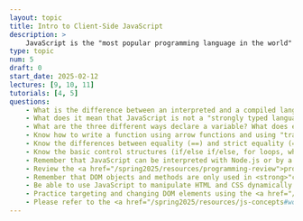 ```yaml
---
layout: topic
title: Intro to Client-Side JavaScript
description: > 
    JavaScript is the "most popular programming language in the world"
type: topic
num: 5
draft: 0
start_date: 2025-02-12
lectures: [9, 10, 11]
tutorials: [4, 5]
questions:
    - What is the difference between an interpreted and a compiled language?
    - What does it mean that JavaScript is not a "strongly typed language"?
    - What are the three different ways declare a variable? What does each declaration keyword mean? Which legacy declaration keyword should be avoided if possible?
    - Know how to write a function using arrow functions and using "traditional" function declaration syntax.
    - Know the differences between equality (==) and strict equality (===) (and use strict equality as much as possible)
    - Know the basic control structures (if/else if/else, for loops, while loops, for...of loops)
    - Remember that JavaScript can be interpreted with Node.js or by a web browser
    - Review the <a href="/spring2025/resources/programming-review">programming with JavaScript cheatsheet</a> for a review.
    - Remember that DOM objects and methods are only used in <strong>"client-side" programming</strong> (within a browser). They are not supported in Node.js
    - Be able to use JavaScript to manipulate HTML and CSS dynamically (usually through event handlers).
    - Practice targeting and changing DOM elements using the <a href="/spring2025/course-files/activities/dom-tester" target="_blank">DOM manipulation worksheet</a>
    - Please refer to the <a href="/spring2025/resources/js-concepts#working-with-the-dom" target="_blank">working with the DOM</a> section of the JavaScript cheatsheet and make sure you know how to interact with the DOM.
---
```

